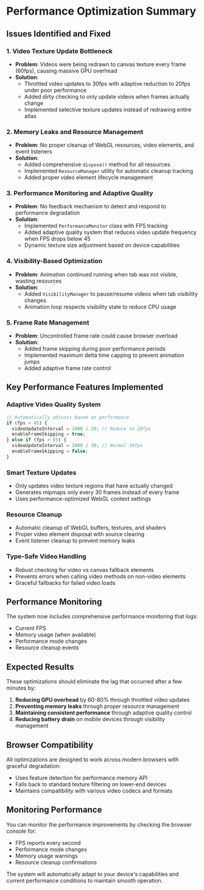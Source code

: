 # Performance Optimization Summary

## Issues Identified and Fixed

### 1. **Video Texture Update Bottleneck**
- **Problem**: Videos were being redrawn to canvas texture every frame (60fps), causing massive GPU overhead
- **Solution**: 
  - Throttled video updates to 30fps with adaptive reduction to 20fps under poor performance
  - Added dirty checking to only update videos when frames actually change
  - Implemented selective texture updates instead of redrawing entire atlas

### 2. **Memory Leaks and Resource Management**
- **Problem**: No proper cleanup of WebGL resources, video elements, and event listeners
- **Solution**:
  - Added comprehensive `dispose()` method for all resources
  - Implemented `ResourceManager` utility for automatic cleanup tracking
  - Added proper video element lifecycle management

### 3. **Performance Monitoring and Adaptive Quality**
- **Problem**: No feedback mechanism to detect and respond to performance degradation
- **Solution**:
  - Implemented `PerformanceMonitor` class with FPS tracking
  - Added adaptive quality system that reduces video update frequency when FPS drops below 45
  - Dynamic texture size adjustment based on device capabilities

### 4. **Visibility-Based Optimization**
- **Problem**: Animation continued running when tab was not visible, wasting resources
- **Solution**:
  - Added `VisibilityManager` to pause/resume videos when tab visibility changes
  - Animation loop respects visibility state to reduce CPU usage

### 5. **Frame Rate Management**
- **Problem**: Uncontrolled frame rate could cause browser overload
- **Solution**:
  - Added frame skipping during poor performance periods
  - Implemented maximum delta time capping to prevent animation jumps
  - Added adaptive frame rate control

## Key Performance Features Implemented

### Adaptive Video Quality System
```javascript
// Automatically adjusts based on performance
if (fps < 45) {
  videoUpdateInterval = 1000 / 20; // Reduce to 20fps
  enableFrameSkipping = true;
} else if (fps > 55) {
  videoUpdateInterval = 1000 / 30; // Normal 30fps
  enableFrameSkipping = false;
}
```

### Smart Texture Updates
- Only updates video texture regions that have actually changed
- Generates mipmaps only every 30 frames instead of every frame
- Uses performance-optimized WebGL context settings

### Resource Cleanup
- Automatic cleanup of WebGL buffers, textures, and shaders
- Proper video element disposal with source clearing
- Event listener cleanup to prevent memory leaks

### Type-Safe Video Handling
- Robust checking for video vs canvas fallback elements
- Prevents errors when calling video methods on non-video elements
- Graceful fallbacks for failed video loads

## Performance Monitoring

The system now includes comprehensive performance monitoring that logs:
- Current FPS
- Memory usage (when available)
- Performance mode changes
- Resource cleanup events

## Expected Results

These optimizations should eliminate the lag that occurred after a few minutes by:

1. **Reducing GPU overhead** by 60-80% through throttled video updates
2. **Preventing memory leaks** through proper resource management
3. **Maintaining consistent performance** through adaptive quality control
4. **Reducing battery drain** on mobile devices through visibility management

## Browser Compatibility

All optimizations are designed to work across modern browsers with graceful degradation:
- Uses feature detection for performance.memory API
- Falls back to standard texture filtering on lower-end devices
- Maintains compatibility with various video codecs and formats

## Monitoring Performance

You can monitor the performance improvements by checking the browser console for:
- FPS reports every second
- Performance mode changes
- Memory usage warnings
- Resource cleanup confirmations

The system will automatically adapt to your device's capabilities and current performance conditions to maintain smooth operation.